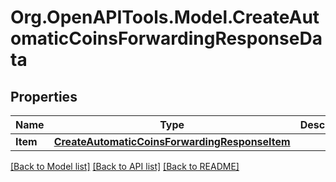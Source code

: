 # Org.OpenAPITools.Model.CreateAutomaticCoinsForwardingResponseData

## Properties

Name | Type | Description | Notes
------------ | ------------- | ------------- | -------------
**Item** | [**CreateAutomaticCoinsForwardingResponseItem**](CreateAutomaticCoinsForwardingResponseItem.md) |  | 

[[Back to Model list]](../README.md#documentation-for-models) [[Back to API list]](../README.md#documentation-for-api-endpoints) [[Back to README]](../README.md)

